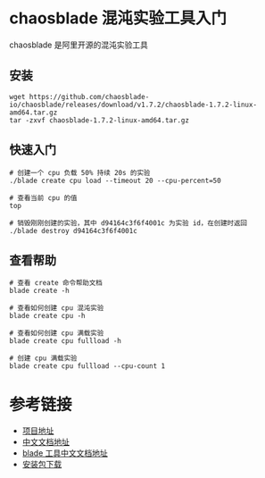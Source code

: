 # chaosblade 混沌实验工具入门

chaosblade 是阿里开源的混沌实验工具

## 安装

```shell
wget https://github.com/chaosblade-io/chaosblade/releases/download/v1.7.2/chaosblade-1.7.2-linux-amd64.tar.gz
tar -zxvf chaosblade-1.7.2-linux-amd64.tar.gz
```

## 快速入门

```shell
# 创建一个 cpu 负载 50% 持续 20s 的实验
./blade create cpu load --timeout 20 --cpu-percent=50

# 查看当前 cpu 的值
top

# 销毁刚刚创建的实验，其中 d94164c3f6f4001c 为实验 id，在创建时返回
./blade destroy d94164c3f6f4001c
```

## 查看帮助

```shell
# 查看 create 命令帮助文档
blade create -h

# 查看如何创建 cpu 混沌实验
blade create cpu -h

# 查看如何创建 cpu 满载实验
blade create cpu fullload -h

# 创建 cpu 满载实验
blade create cpu fullload --cpu-count 1
```

# 参考链接

- [项目地址](https://github.com/chaosblade-io/chaosblade/blob/master/README_CN.md)
- [中文文档地址](https://chaosblade.io/docs/)
- [blade 工具中文文档地址](https://chaosblade-io.gitbook.io/chaosblade-help-zh-cn/)
- [安装包下载](https://github.com/chaosblade-io/chaosblade/releases)
